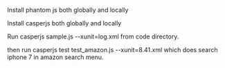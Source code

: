 
Install phantom js both globally and locally

Install casperjs both globally and locally

Run casperjs sample.js --xunit=log.xml from code directory.

then run casperjs test test_amazon.js --xunit=8.41.xml which does search iphone 7 in amazon search menu.